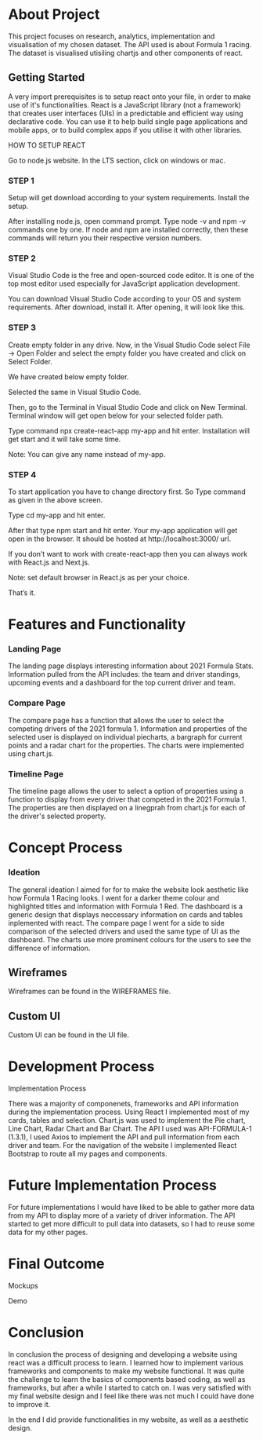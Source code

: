 # About Project

This project focuses on research, analytics, implementation and visualisation of my chosen dataset. The API used is about Formula 1 racing. The dataset is visualised utisiling chartjs and other components of react.

## Getting Started

A very import prerequisites is to setup react onto your file, in order to make use of it's functionalities. React is a JavaScript library (not a framework) that creates user interfaces (UIs) in a predictable and efficient way using declarative code. You can use it to help build single page applications and mobile apps, or to build complex apps if you utilise it with other libraries.

HOW TO SETUP REACT

Go to node.js website. In the LTS section, click on windows or mac.

### STEP 1

Setup will get download according to your system requirements. Install the setup.

After installing node.js, open command prompt. Type node -v and npm -v commands one by one. If node and npm are installed correctly, then these commands will return you their respective version numbers.

### STEP 2

Visual Studio Code is the free and open-sourced code editor. It is one of the top most editor used especially for JavaScript application development.

You can download Visual Studio Code according to your OS and system requirements. After download, install it. After opening, it will look like this.

### STEP 3

Create empty folder in any drive. Now, in the Visual Studio Code select File -> Open Folder and select the empty folder you have created and click on Select Folder.

We have created below empty folder.


Selected the same in Visual Studio Code.


Then, go to the Terminal in Visual Studio Code and click on New Terminal. Terminal window will get open below for your selected folder path.

Type command npx create-react-app my-app and hit enter. Installation will get start and it will take some time.

Note: You can give any name instead of my-app.

### STEP 4

To start application you have to change directory first. So Type command as given in the above screen.

Type cd my-app and hit enter.

After that type npm start and hit enter. Your my-app application will get open in the browser. It should be hosted at http://localhost:3000/ url.

If you don’t want to work with create-react-app then you can always work with React.js and Next.js.

Note: set default browser in React.js as per your choice.

That’s it.

# Features and Functionality

### Landing Page

The landing page displays interesting information about 2021 Formula Stats. Information pulled from the API includes: the team and driver standings, upcoming events and a dashboard for the top current driver and team.

### Compare Page

The compare page has a function that allows the user to select the competing drivers of the 2021 formula 1. Information and properties of the selected user is displayed on individual piecharts, a bargraph for current points and a radar chart for the properties. The charts were implemented using chart.js.

### Timeline Page

The timeline page allows the user to select a option of properties using a function to display from every driver that competed in the 2021 Formula 1. The properties are then displayed on a linegprah from chart.js for each of the driver's selected property.


# Concept Process

### Ideation

The general ideation I aimed for for to make the website look aesthetic like how Formula 1 Racing looks. I went for a darker theme colour and highlighted titles and information with Formula 1 Red. The dashboard is a generic design that displays neccessary information on cards and tables inplemented with react. The compare page I went for a side to side comparison of the selected drivers and used the same type of UI as the dashboard. The charts use more prominent colours for the users to see the difference of information.

## Wireframes

Wireframes can be found in the WIREFRAMES file.

## Custom UI

Custom UI can be found in the UI file.

# Development Process

Implementation Process

There was a majority of componenets, frameworks and API information during the implementation process. Using React I implemented most of my cards, tables and selection. Chart.js was used to implement the Pie chart, Line Chart, Radar Chart and Bar Chart. The API I used was API-FORMULA-1 (1.3.1), I used Axios to implement the API and pull information from each driver and team. For the navigation of the website I implemented React Bootstrap to route all my pages and components.

# Future Implementation Process

For future implementations I would have liked to be able to gather more data from my API to display more of a variety of driver information. The API started to get more difficult to pull data into datasets, so I had to reuse some data for my other pages. 


# Final Outcome

Mockups

Demo

# Conclusion

In conclusion the process of designing and developing a website using react was a difficult process to learn. I learned how to implement various frameworks and components to make my website functional. It was quite the challenge to learn the basics of components based coding, as well as frameworks, but after a while I started to catch on. I was very satisfied with my final website design and I feel like there was not much I could have done to improve it.

In the end I did provide functionalities in my website, as well as a aesthetic design.


